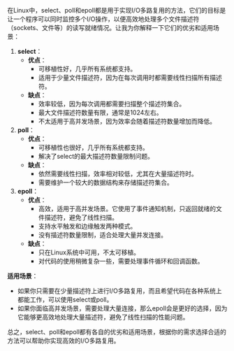 在Linux中，select、poll和epoll都是用于实现I/O多路复用的方法，它们的目标是让一个程序可以同时监控多个I/O操作，以便高效地处理多个文件描述符（sockets、文件等）的读写就绪情况。让我为你解释一下它们的优劣和适用场景：

1. **select**：
    - **优点**：
        - 可移植性好，几乎所有系统都支持。
        - 适用于少量文件描述符，因为在每次调用时都需要线性扫描所有描述符。
    - **缺点**：
        - 效率较低，因为每次调用都需要扫描整个描述符集合。
        - 最大文件描述符数量有限，通常是1024左右。
        - 不太适用于高并发场景，因为效率会随着描述符数量增加而降低。
2. **poll**：
    - **优点**：
        - 可移植性也很好，几乎所有系统都支持。
        - 解决了select的最大描述符数量限制问题。
    - **缺点**：
        - 依然需要线性扫描，效率相对较低，尤其在大量描述符时。
        - 需要维护一个较大的数据结构来存储描述符集合。
3. **epoll**：
    - **优点**：
        - 高效，适用于高并发场景。它使用了事件通知机制，只返回就绪的文件描述符，避免了线性扫描。
        - 支持水平触发和边缘触发两种模式。
        - 没有描述符数量限制，适合处理大量并发连接。
    - **缺点**：
        - 只在Linux系统中可用，不太可移植。
        - 对代码的使用稍微复杂一些，需要处理事件循环和回调函数。

**适用场景**：

- 如果你只需要在少量描述符上进行I/O多路复用，而且希望代码在各种系统上都能工作，可以使用select或poll。
- 如果你面临高并发场景，需要处理大量连接，那么epoll会是更好的选择，因为它能够更高效地处理大量描述符，避免了线性扫描的性能问题。

总之，select、poll和epoll都有各自的优劣和适用场景，根据你的需求选择合适的方法可以帮助你实现高效的I/O多路复用。
